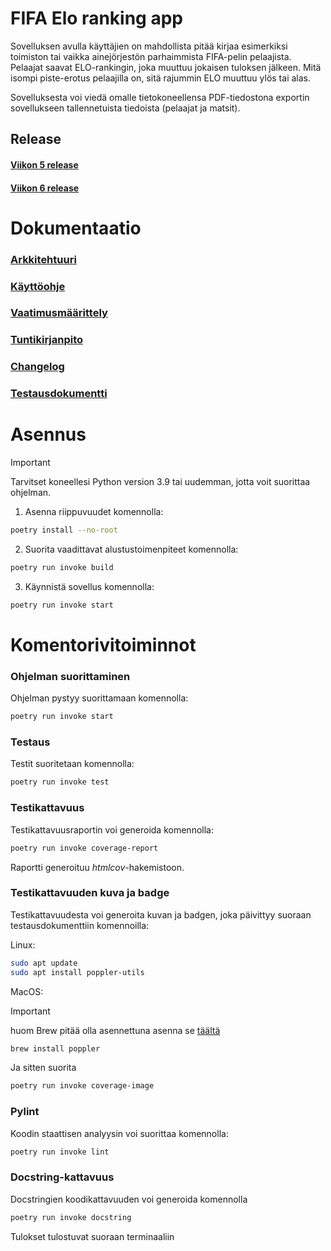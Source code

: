 # FIFA Elo ranking app

Sovelluksen avulla käyttäjien on mahdollista pitää kirjaa esimerkiksi toimiston tai vaikka ainejörjestön parhaimmista FIFA-pelin pelaajista. Pelaajat saavat ELO-rankingin, joka muuttuu jokaisen tuloksen jälkeen. Mitä isompi piste-erotus pelaajilla on, sitä rajummin ELO muuttuu ylös tai alas.

Sovelluksesta voi viedä omalle tietokoneellensa PDF-tiedostona exportin sovellukseen tallennetuista tiedoista (pelaajat ja matsit).

## Release

#### [Viikon 5 release](https://github.com/lamtonylam/ohjelmistotekniikka/releases/tag/viikko5)

#### [Viikon 6 release](https://github.com/lamtonylam/ohjelmistotekniikka/releases/tag/viikko6)

# Dokumentaatio

### [Arkkitehtuuri](https://github.com/lamtonylam/ohjelmistotekniikka/blob/main/dokumentaatio/arkkitehtuuri.md)

### [Käyttöohje](https://github.com/lamtonylam/ohjelmistotekniikka/blob/main/dokumentaatio/kayttoohje.md)

### [Vaatimusmäärittely](https://github.com/lamtonylam/ohjelmistotekniikka/blob/main/dokumentaatio/vaatimusmaarittely.md)

### [Tuntikirjanpito](https://github.com/lamtonylam/ohjelmistotekniikka/blob/main/dokumentaatio/tuntikirjanpito.md)

### [Changelog](https://github.com/lamtonylam/ohjelmistotekniikka/blob/main/dokumentaatio/changelog.md)

### [Testausdokumentti](https://github.com/lamtonylam/ohjelmistotekniikka/blob/main/dokumentaatio/testaus.md)

# Asennus

> [!IMPORTANT]  
> Tarvitset koneellesi Python version 3.9 tai uudemman, jotta voit suorittaa ohjelman.

1. Asenna riippuvuudet komennolla:

```bash
poetry install --no-root
```

2. Suorita vaadittavat alustustoimenpiteet komennolla:

```bash
poetry run invoke build
```

3. Käynnistä sovellus komennolla:

```bash
poetry run invoke start
```

# Komentorivitoiminnot

### Ohjelman suorittaminen

Ohjelman pystyy suorittamaan komennolla:

```bash
poetry run invoke start
```

### Testaus

Testit suoritetaan komennolla:

```bash
poetry run invoke test
```

### Testikattavuus

Testikattavuusraportin voi generoida komennolla:

```bash
poetry run invoke coverage-report
```

Raportti generoituu _htmlcov_-hakemistoon.

### Testikattavuuden kuva ja badge

Testikattavuudesta voi generoita kuvan ja badgen, joka päivittyy suoraan testausdokumenttiin komennoilla:

Linux:

```bash
sudo apt update
sudo apt install poppler-utils
```

MacOS:

> [!IMPORTANT]  
> huom Brew pitää olla asennettuna
> asenna se [täältä](https://brew.sh/)

```bash
brew install poppler
```

Ja sitten suorita

```bash
poetry run invoke coverage-image
```

### Pylint

Koodin staattisen analyysin voi suorittaa komennolla:

```bash
poetry run invoke lint
```

### Docstring-kattavuus

Docstringien koodikattavuuden voi generoida komennolla

```bash
poetry run invoke docstring
```

Tulokset tulostuvat suoraan terminaaliin
